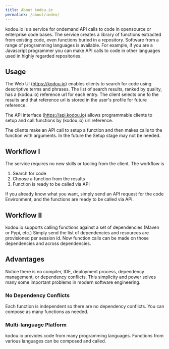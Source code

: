 ```yaml
---
title: About kodou.io
permalink: /about/index/
---
```


kodou.io is a service for ondemand API calls to code in opensource or enterprise code bases. The service creates
a library of functions extracted from existing code, even functions buried in a repository. Software from a range of programming languages is available. For example, if you are a Javascript programmer you can make API calls to  code in other languages used in highly regarded repositories. 

## Usage

The Web UI (https://kodou.io) enables clients to search for code using descriptive terms and phrases. The list of search results, ranked by quality, has a (kodou.io) reference url for each entry. The client selects one fo the results and that reference url is stored in the user's profile for future reference.

The API interface (https://api.kodou.io) allows programmable clients to setup and call functions by (kodou.io) url reference.

The clients make an API call to setup a function and then makes calls to the function with arguments. In the future the Setup stage may not be needed. 

## Workflow I

The service requires no new skills or tooling from the client. The workflow is 
1. Search for code
2. Choose a function from the results
3. Function is ready to be called via API

If you already know what you want, simply send an API request for the code Environment, and the functions are ready to be called via API.

## Workflow II

kodou.io supports calling functions against a set of dependencies (Maven or Pypi, etc.) Simply send the list of dependencies and resources are provisioned per session id. Now function calls can be made on those dependencies and across dependencies.

## Advantages

Notice there is no compiler, IDE, deployment process, dependency management, or dependency conflicts. This simplicity and power solves many some important problems in modern software engineering. 

### No Dependency Conflicts

Each function is independent so there are no dependency conflicts. You can compose as many functions as needed.

### Multi-language Platform

kodou.io provides code from many programming languages. Functions from various languages can be composed and called.